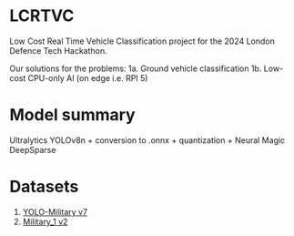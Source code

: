 # LCRTVC
Low Cost Real Time Vehicle Classification project for the 2024 London Defence Tech Hackathon.

Our solutions for the problems:
1a. Ground vehicle classification
1b. Low-cost CPU-only AI (on edge i.e. RPI 5)

# Model summary
Ultralytics YOLOv8n + conversion to .onnx + quantization + Neural Magic DeepSparse

# Datasets
1. [YOLO-Military v7]('universe.roboflow.com/uce03211-gmail-com/yolo-military')
2. [Military_1 v2]('universe.roboflow.com/drone-hnsge/military_1')
